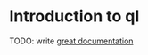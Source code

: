 # Introduction to ql

TODO: write [great documentation](http://jacobian.org/writing/what-to-write/)
